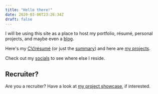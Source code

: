 ```yaml
---
title: "Hello there!"
date: 2020-03-06T23:26:34Z
draft: false
---
```


I will be using this site as a place to host my portfolio, résumé, personal
projects, and maybe even a [blog](/posts). 

Here's my [CV/résumé](/Chris_CV_2020_For_Online.pdf) (or just the [summary](/cv)) and
here are [my projects](/showcase).

Check out my [socials](/social) to see where else I reside.

## Recruiter?

Are you a recruiter? Have a look at [my project showcase](/showcase), if interested.
